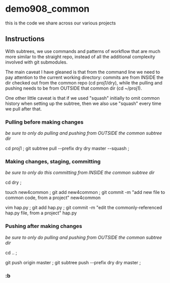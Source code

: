 # demo908_common
this is the code we share across our various projects


## Instructions

With subtrees, we use commands and patterns of workflow that are much more similar to the straight repo, instead of all the additional complexity involved with git submodules.

The main caveat I have gleaned is that from the command line we need to pay attention to the current working directory: commits are from INSIDE the dir checked out from the common repo (cd proj1/dry), while the pulling and pushing needs to be from OUTSIDE that common dir (cd ~/proj1).

One other little caveat is that if we used "squash" initially to omit common history when setting up the subtree, then we also use "squash" every time we pull after that.

### Pulling before making changes
_be sure to only do pulling and pushing from OUTSIDE the common subtree dir_ 

cd proj1 ;
git subtree pull --prefix dry dry master --squash ;

### Making changes, staging, committing
_be sure to only do this committing from INSIDE the common subtree dir_

cd dry ;

touch new4common ; 
git add new4common ; 
git commit -m "add new file to common code, from a project" new4common

vim hap.py ;
git add hap.py ;
git commit -m "edit the commonly-referenced hap.py file, from a project" hap.py

### Pushing after making changes
_be sure to only do pulling and pushing from OUTSIDE the common subtree dir_

cd .. ;

git push origin master ;
git subtree push --prefix dry dry master ;


### :b

